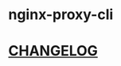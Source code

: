 # nginx-proxy-cli

# [CHANGELOG](https://github.com/larsrickert/nginx-proxy/blob/beta/cli/CHANGELOG.md)
